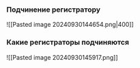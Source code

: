 ### Подчинение регистратору

![[Pasted image 20240930144654.png|400]]

### Какие регистраторы подчиняются

![[Pasted image 20240930145917.png]]